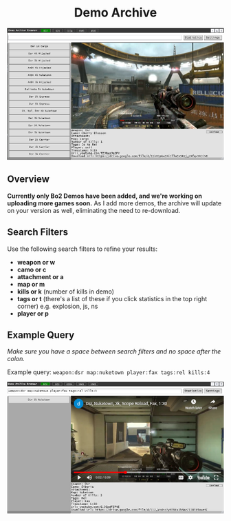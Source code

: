 <h1 align="center">
  Demo Archive
</h1>

<div align="center">
  <a href="preview2.png">
    <img src="preview2.png" alt="preview" width="auto" height="auto">
  </a>
</div>

## Overview

**Currently only Bo2 Demos have been added, and we're working on uploading more games soon.** As I add more demos, the archive will update on your version as well, eliminating the need to re-download.

## Search Filters

Use the following search filters to refine your results:

- **weapon or w**
- **camo or c**
- **attachment or a**
- **map or m**
- **kills or k** (number of kills in demo)
- **tags or t** (there's a list of these if you click statistics in the top right corner) e.g. explosion, js, ns
- **player or p**

## Example Query

_Make sure you have a space between search filters and no space after the colon._

Example query: `weapon:dsr map:nuketown player:fax tags:rel kills:4`

<div align="center">
  <a href="preview4.png">
    <img src="preview4.png" alt="preview" width="auto" height="auto">
  </a>
</div>
